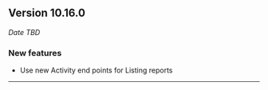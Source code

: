 
## Version 10.16.0
_Date TBD_

### New features
* Use new Activity end points for Listing reports

---
